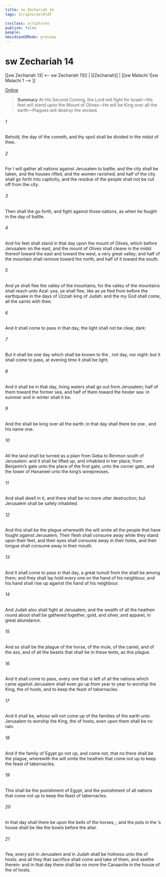 ```yaml
---
title: sw Zechariah 14
tags: Scriptures\OldT

cssclass: scriptures
publish: false
people:
obsidianUIMode: preview
---
```


# sw Zechariah 14
[[sw Zechariah 13| <-- sw Zechariah 13]] | [[Zechariah]] | [[sw Malachi 1|sw Malachi 1 --> ]]

[Online](https://churchofjesuschrist.org/study/scriptures/ot/zech/14?lang=eng)

> __Summary__
At His Second Coming, the Lord will fight for Israel—His feet will stand upon the Mount of Olives—He will be King over all the earth—Plagues will destroy the wicked.

###### 1 
Behold, the day of the  cometh, and thy spoil shall be divided in the midst of thee.

###### 2 
For I will gather all nations against Jerusalem to battle; and the city shall be taken, and the houses rifled, and the women ravished; and half of the city shall go forth into captivity, and the residue of the people shall not be cut off from the city.

###### 3 
Then shall the  go forth, and fight against those nations, as when he fought in the day of battle.

###### 4 
And his feet shall stand in that day upon the mount of Olives, which  before Jerusalem on the east, and the mount of Olives shall cleave in the midst thereof toward the east and toward the west,  a very great valley; and half of the mountain shall remove toward the north, and half of it toward the south.

###### 5 
And ye shall flee  the valley of the mountains; for the valley of the mountains shall reach unto Azal: yea, ye shall flee, like as ye fled from before the earthquake in the days of Uzziah king of Judah: and the  my God shall come,  all the saints with thee.

###### 6 
And it shall come to pass in that day,  the light shall not be clear,  dark:

###### 7 
But it shall be one day which shall be known to the , not day, nor night: but it shall come to pass,  at evening time it shall be light.

###### 8 
And it shall be in that day,  living waters shall go out from Jerusalem; half of them toward the former sea, and half of them toward the hinder sea: in summer and in winter shall it be.

###### 9 
And the  shall be king over all the earth: in that day shall there be one , and his name one.

###### 10 
All the land shall be turned as a plain from Geba to Rimmon south of Jerusalem: and it shall be lifted up, and inhabited in her place, from Benjamin’s gate unto the place of the first gate, unto the corner gate, and  the tower of Hananeel unto the king’s winepresses.

###### 11 
And  shall dwell in it, and there shall be no more utter destruction; but Jerusalem shall be safely inhabited.

###### 12 
And this shall be the plague wherewith the  will smite all the people that have fought against Jerusalem; Their flesh shall consume away while they stand upon their feet, and their eyes shall consume away in their holes, and their tongue shall consume away in their mouth.

###### 13 
And it shall come to pass in that day,  a great tumult from the  shall be among them; and they shall lay hold every one on the hand of his neighbour, and his hand shall rise up against the hand of his neighbour.

###### 14 
And Judah also shall fight at Jerusalem; and the wealth of all the heathen round about shall be gathered together, gold, and silver, and apparel, in great abundance.

###### 15 
And so shall be the plague of the horse, of the mule, of the camel, and of the ass, and of all the beasts that shall be in these tents, as this plague.

###### 16 
And it shall come to pass,  every one that is left of all the nations which came against Jerusalem shall even go up from year to year to worship the King, the  of hosts, and to keep the feast of tabernacles.

###### 17 
And it shall be,  whoso will not come up of  the families of the earth unto Jerusalem to worship the King, the  of hosts, even upon them shall be no rain.

###### 18 
And if the family of Egypt go not up, and come not, that  no  there shall be the plague, wherewith the  will smite the heathen that come not up to keep the feast of tabernacles.

###### 19 
This shall be the punishment of Egypt, and the punishment of all nations that come not up to keep the feast of tabernacles.

###### 20 
In that day shall there be upon the bells of the horses, ; and the pots in the ’s house shall be like the bowls before the altar.

###### 21 
Yea, every pot in Jerusalem and in Judah shall be holiness unto the  of hosts: and all they that sacrifice shall come and take of them, and seethe therein: and in that day there shall be no more the Canaanite in the house of the  of hosts.

